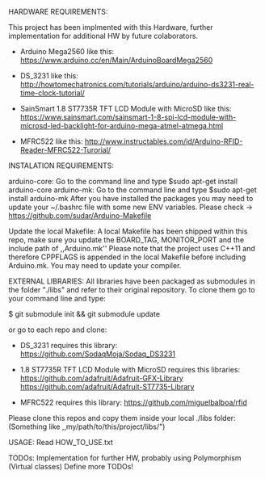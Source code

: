 HARDWARE REQUIREMENTS:

This project has been implmented with this Hardware, further implementation
for additional HW by future colaborators.

- Arduino Mega2560 like this:
          https://www.arduino.cc/en/Main/ArduinoBoardMega2560

- DS_3231 like this:
          http://howtomechatronics.com/tutorials/arduino/arduino-ds3231-real-time-clock-tutorial/

- SainSmart 1.8 ST7735R TFT LCD Module with MicroSD like this:
          https://www.sainsmart.com/sainsmart-1-8-spi-lcd-module-with-microsd-led-backlight-for-arduino-mega-atmel-atmega.html

- MFRC522 like this:
          http://www.instructables.com/id/Arduino-RFID-Reader-MFRC522-Turorial/

INSTALATION REQUIREMENTS:

arduino-core:
Go to the command line and type
$sudo apt-get install arduino-core
arduino-mk:
Go to the command line and type
$sudo apt-get install arduino-mk
After you have installed the packages you may need to update your ~/.bashrc file with some new ENV variables.
Please check -> https://github.com/sudar/Arduino-Makefile

Update the local Makefile:
A local Makefile has been shipped within this repo, make sure you update the BOARD_TAG, MONITOR_PORT and the include path of ,,Arduino.mk''
Please note that the project uses C++11 and therefore CPPFLAGS is appended in the local Makefile before including Arduino.mk.
You may need to update your compiler.

EXTERNAL LIBRARIES:
All libraries have been packaged as submodules in the folder "./libs" and refer
to their original repository. To clone them go to your command line and type:

$ git submodule init && git submodule update

or go to each repo and clone:

- DS_3231 requires this library:
          https://github.com/SodaqMoja/Sodaq_DS3231

- 1.8 ST7735R TFT LCD Module with MicroSD requires this libraries:
          https://github.com/adafruit/Adafruit-GFX-Library
          https://github.com/adafruit/Adafruit-ST7735-Library

- MFRC522 requires this library:
          https://github.com/miguelbalboa/rfid

Please clone this repos and copy them inside your local ./libs folder:
(Something like ,,my/path/to/this/project/libs/")

USAGE:
Read HOW_TO_USE.txt

TODOs:
Implementation for further HW, probably using Polymorphism (Virtual classes)
Define more TODOs!
